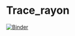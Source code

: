 # Trace_rayon

[![Binder](https://mybinder.org/badge_logo.svg)](https://mybinder.org/v2/gh/pacome-ar/Trace_rayon/master)

